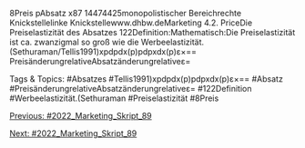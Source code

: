 8Preis pAbsatz x87
14474425monopolistischer Bereichrechte Knickstellelinke Knickstellewww.dhbw.deMarketing
4.2. PriceDie Preiselastizität des Absatzes
122Definition:Mathematisch:Die Preiselastizität ist ca. zwanzigmal so groß wie die Werbeelastizität.(Sethuraman/Tellis1991)xpdpdx(p)pdpxdx(p)ε×==
PreisänderungrelativeAbsatzänderungrelativeε=

   Tags & Topics:
   #Absatzes
   #Tellis1991)xpdpdx(p)pdpxdx(p)ε×==
   #Absatz
   #PreisänderungrelativeAbsatzänderungrelativeε=
   #122Definition
   #Werbeelastizität.(Sethuraman
   #Preiselastizität
   #8Preis

[Previous: #2022_Marketing_Skript_89](2022_Marketing_Skript_89.md)

[Next: #2022_Marketing_Skript_89](2022_Marketing_Skript_89.md)
